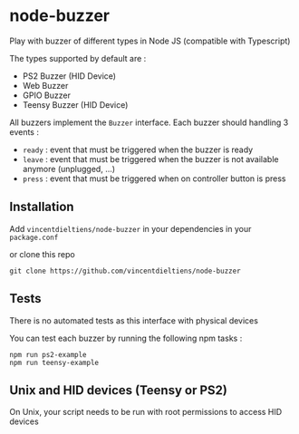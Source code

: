 # node-buzzer

Play with buzzer of different types in Node JS (compatible with Typescript)

The types supported by default are :

  * PS2 Buzzer (HID Device)
  * Web Buzzer
  * GPIO Buzzer
  * Teensy Buzzer (HID Device)

All buzzers implement the `Buzzer` interface. Each buzzer should handling 3 events :

 * `ready` : event that must be triggered when the buzzer is ready
  * `leave` : event that must be triggered when the buzzer is not available anymore (unplugged, ...)
  * `press` : event that must be triggered when on controller button is press

Installation
------------

Add `vincentdieltiens/node-buzzer` in your dependencies in your `package.conf`

or clone this repo

```
git clone https://github.com/vincentdieltiens/node-buzzer
```

Tests
-----

There is no automated tests as this interface with physical devices

You can test each buzzer by running the following npm tasks :

```
npm run ps2-example
npm run teensy-example
```

Unix and HID devices (Teensy or PS2)
-------------------------------------

On Unix, your script needs to be run with root permissions to access HID devices